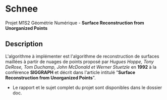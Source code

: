 # Schnee
Projet M1S2 Géométrie Numérique - **Surface Reconstruction from Unorganized Points**

## Description
L'algorithme à implémenter est l'algorithme de reconstruction de surfaces maillées à partir de nuages de points proposé par *Hugues Hoppe, Tony DeRose, Tom Duchamp, John McDonald et Werner Stuetzle* en **1992** à la conférence **SIGGRAPH** et décrit dans l'article intitulé "**Surface Reconstruction from Unorganized Points**".

* Le rapport et le sujet complet du projet sont disponibles dans le dossier doc.